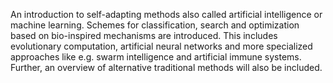 An introduction to self-adapting methods also called artificial intelligence or machine learning. Schemes for classification, search and optimization based on bio-inspired mechanisms are introduced. This includes evolutionary computation, artificial neural networks and more specialized approaches like e.g. swarm intelligence and artificial immune systems. Further, an overview of alternative traditional methods will also be included.
